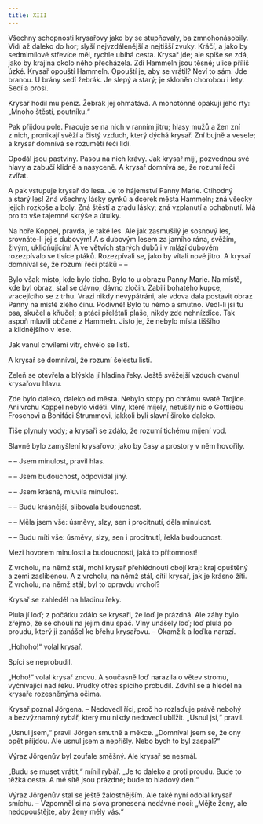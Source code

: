 ```yaml
---
title: XIII
---
```


  

Všechny schopnosti krysařovy jako by se stupňovaly, ba zmnohonásobily. Vidí až daleko do hor; slyší nejvzdálenější a nejtišší zvuky. Kráčí, a jako by sedmimílové střevíce měl, rychle ubíhá cesta. Krysař jde; ale spíše se zdá, jako by krajina okolo něho přecházela. Zdi Hammeln jsou těsné; ulice příliš úzké. Krysař opouští Hammeln. Opouští je, aby se vrátil? Neví to sám. Jde branou. U brány sedí žebrák. Je slepý a starý; je skloněn chorobou i lety. Sedí a prosí.

Krysař hodil mu peníz. Žebrák jej ohmatává. A monotónně opakují jeho rty: „Mnoho štěstí, poutníku.“

Pak přijdou pole. Pracuje se na nich v ranním jitru; hlasy mužů a žen zní z nich, pronikají svěží a čistý vzduch, který dýchá krysař. Zní bujně a vesele; a krysař domnívá se rozuměti řeči lidí.

Opodál jsou pastviny. Pasou na nich krávy. Jak krysař míjí, pozvednou své hlavy a zabučí klidně a nasyceně. A krysař domnívá se, že rozumí řeči zvířat.

A pak vstupuje krysař do lesa. Je to hájemství Panny Marie. Ctihodný a starý les! Zná všechny lásky synků a dcerek města Hammeln; zná všecky jejich rozkoše a boly. Zná štěstí a zradu lásky; zná vzplanutí a ochabnutí. Má pro to vše tajemné skrýše a útulky.

Na hoře Koppel, pravda, je také les. Ale jak zasmušilý je sosnový les, srovnáte-li jej s dubovým! A s dubovým lesem za jarního rána, svěžím, živým, uklidňujícím! A ve větvích starých dubů i v mlází dubovém rozezpívalo se tisíce ptáků. Rozezpívali se, jako by vítali nové jitro. A krysař domníval se, že rozumí řeči ptáků – –

Bylo však místo, kde bylo ticho. Bylo to u obrazu Panny Marie. Na místě, kde byl obraz, stal se dávno, dávno zločin. Zabili bohatého kupce, vracejícího se z trhu. Vrazi nikdy nevypátráni, ale vdova dala postavit obraz Panny na místě zlého činu. Podivné! Bylo tu němo a smutno. Vedl-li jsi tu psa, skučel a kňučel; a ptáci přelétali plaše, nikdy zde nehnízdíce. Tak aspoň mluvili občané z Hammeln. Jisto je, že nebylo místa tiššího a klidnějšího v lese.

Jak vanul chvílemi vítr, chvělo se listí.

A krysař se domníval, že rozumí šelestu listí.

Zeleň se otevřela a blýskla jí hladina řeky. Ještě svěžejší vzduch ovanul krysařovu hlavu.

Zde bylo daleko, daleko od města. Nebylo stopy po chrámu svaté Trojice. Ani vrchu Koppel nebylo viděti. Vlny, které míjely, netušily nic o Gottliebu Froschovi a Bonifáci Strummovi, jakkoli byli slavní široko daleko.

Tiše plynuly vody; a krysaři se zdálo, že rozumí tichému míjení vod.

Slavné bylo zamyšlení krysařovo; jako by časy a prostory v něm hovořily.

– – Jsem minulost, pravil hlas.

– – Jsem budoucnost, odpovídal jiný.

– – Jsem krásná, mluvila minulost.

– – Budu krásnější, slibovala budoucnost.

– – Měla jsem vše: úsměvy, slzy, sen i procitnutí, děla minulost.

– – Budu míti vše: úsměvy, slzy, sen i procitnutí, řekla budoucnost.

Mezi hovorem minulosti a budoucnosti, jaká to přítomnost!

Z vrcholu, na němž stál, mohl krysař přehlédnouti obojí kraj: kraj opuštěný a zemi zaslíbenou. A z vrcholu, na němž stál, cítil krysař, jak je krásno žíti. Z vrcholu, na němž stál; byl to opravdu vrchol?

Krysař se zahleděl na hladinu řeky.

Plula jí loď; z počátku zdálo se krysaři, že loď je prázdná. Ale záhy bylo zřejmo, že se choulí na jejím dnu spáč. Vlny unášely loď; loď plula po proudu, který ji zanášel ke břehu krysařovu. – Okamžik a loďka narazí.

„Hohoho!“ volal krysař.

Spící se neprobudil.

„Hoho!“ volal krysař znovu. A současně loď narazila o větev stromu, vyčnívající nad řeku. Prudký otřes spícího probudil. Zdvihl se a hleděl na krysaře rozesněnýma očima.

Krysař poznal Jörgena. – Nedovedl říci, proč ho rozlaďuje právě nebohý a bezvýznamný rybář, který mu nikdy nedovedl ublížit. „Usnul jsi,“ pravil.

„Usnul jsem,“ pravil Jörgen smutně a měkce. „Domníval jsem se, že ony opět přijdou. Ale usnul jsem a nepřišly. Nebo bych to byl zaspal?“

Výraz Jörgenův byl zoufale směšný. Ale krysař se nesmál.

„Budu se muset vrátit,“ mínil rybář. „Je to daleko a proti proudu. Bude to těžká cesta. A mé sítě jsou prázdné; bude to hladový den.“

Výraz Jörgenův stal se ještě žalostnějším. Ale také nyní odolal krysař smíchu. – Vzpomněl si na slova pronesená nedávné noci: „Mějte ženy, ale nedopouštějte, aby ženy měly vás.“
